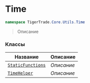 
# Time
```csharp    
namespace TigerTrade.Core.Utils.Time
```
> Описание


### Классы
| Название | Описание |
| --- | --- |
| [`StaticFunctions`](./Time/StaticFunctions.cs.md) | *Описание* |
| [`TimeHelper`](./Time/TimeHelper.cs.md) | *Описание* |
